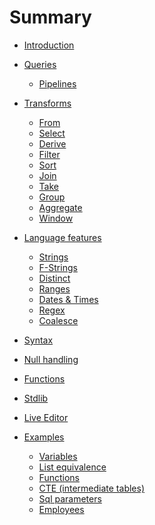 # Summary

- [Introduction](./introduction.md)
- [Queries](./queries/README.md)
  - [Pipelines](./queries/pipelines.md)
- [Transforms](./transforms.md)
  - [From](./transforms/from.md)
  - [Select](./transforms/select.md)
  - [Derive](./transforms/derive.md)
  - [Filter](./transforms/filter.md)
  - [Sort](./transforms/sort.md)
  - [Join](./transforms/join.md)
  - [Take](./transforms/take.md)
  - [Group](./transforms/group.md)
  - [Aggregate](./transforms/aggregate.md)
  - [Window](./transforms/window.md)
- [Language features](./language-features/README.md)
  - [Strings](./language-features/strings.md)
  - [F-Strings](./language-features/f-strings.md)
  - [Distinct](./language-features/distinct.md)
    <!-- - Ranges — `BETWEEN 1 AND 3` -> `in 1..3`? -->
  - [Ranges]()
    <!-- - - Dates — `"2021-01-01"` -> `@2021-01-01`? And `DATE_TRUNC(foo_date, YEAR)` -> `foo_date.year`? Or -> `foo_date | as year`? Or `foo_date | to year`? -->
  - [Dates & Times](./language-features/dates_and_times.md)
    <!--   - Regex — `REGEX_MATCH(foo, "\\w{3}")` -> `foo ~ r"\w{3}"`? Or -> `regex foo r"\w{3}"`? -->
  - [Regex]()
  - [Coalesce](./language-features/coalesce.md)

- [Syntax](./syntax.md)
- [Null handling](./null.md)
- [Functions](./functions.md)
- [Stdlib](./stdlib.md)
- [Live Editor](./editor.md)

- [Examples](./examples/README.md)
  - [Variables](./examples/variables.md)
  - [List equivalence](./examples/list-equivalence.md)
  - [Functions](./examples/functions.md)
  - [CTE (intermediate tables)](./examples/cte.md)
  - [Sql parameters](./examples/sql-parameters.md)
  - [Employees](./examples/employees.md)
